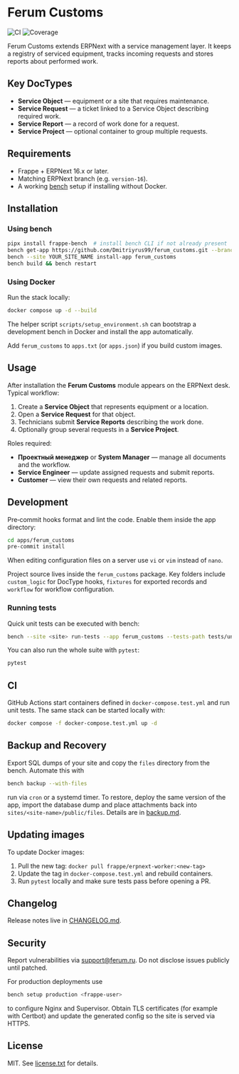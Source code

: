 # Ferum Customs

![CI](https://github.com/<owner>/ferum_customs/actions/workflows/ci.yml/badge.svg)
![Coverage](https://img.shields.io/badge/coverage-unknown-lightgrey.svg)

Ferum Customs extends ERPNext with a service management layer. It keeps a registry of serviced equipment, tracks incoming requests and stores reports about performed work.

## Key DocTypes

- **Service Object** — equipment or a site that requires maintenance.
- **Service Request** — a ticket linked to a Service Object describing required work.
- **Service Report** — a record of work done for a request.
- **Service Project** — optional container to group multiple requests.

## Requirements

- Frappe + ERPNext 16.x or later.
- Matching ERPNext branch (e.g. `version-16`).
- A working [bench](https://github.com/frappe/bench) setup if installing without Docker.

## Installation

### Using bench

```bash
pipx install frappe-bench  # install bench CLI if not already present
bench get-app https://github.com/Dmitriyrus99/ferum_customs.git --branch main
bench --site YOUR_SITE_NAME install-app ferum_customs
bench build && bench restart
```

### Using Docker

Run the stack locally:

```bash
docker compose up -d --build
```

The helper script `scripts/setup_environment.sh` can bootstrap a development bench in Docker and install the app automatically.

Add `ferum_customs` to `apps.txt` (or `apps.json`) if you build custom images.

## Usage

After installation the **Ferum Customs** module appears on the ERPNext desk. Typical workflow:

1. Create a **Service Object** that represents equipment or a location.
2. Open a **Service Request** for that object.
3. Technicians submit **Service Reports** describing the work done.
4. Optionally group several requests in a **Service Project**.

Roles required:

- **Проектный менеджер** or **System Manager** — manage all documents and the workflow.
- **Service Engineer** — update assigned requests and submit reports.
- **Customer** — view their own requests and related reports.

## Development

Pre‑commit hooks format and lint the code. Enable them inside the app directory:

```bash
cd apps/ferum_customs
pre-commit install
```

When editing configuration files on a server use `vi` or `vim` instead of `nano`.

Project source lives inside the `ferum_customs` package. Key folders include `custom_logic` for DocType hooks, `fixtures` for exported records and `workflow` for workflow configuration.

### Running tests

Quick unit tests can be executed with bench:

```bash
bench --site <site> run-tests --app ferum_customs --tests-path tests/unit
```

You can also run the whole suite with `pytest`:

```bash
pytest
```

## CI

GitHub Actions start containers defined in `docker-compose.test.yml` and run unit tests. The same stack can be started locally with:

```bash
docker compose -f docker-compose.test.yml up -d
```

## Backup and Recovery

Export SQL dumps of your site and copy the `files` directory from the bench. Automate this with

```bash
bench backup --with-files
```

run via `cron` or a systemd timer. To restore, deploy the same version of the app, import the database dump and place attachments back into `sites/<site-name>/public/files`. Details are in [backup.md](backup.md).

## Updating images

To update Docker images:

1. Pull the new tag: `docker pull frappe/erpnext-worker:<new-tag>`
2. Update the tag in `docker-compose.test.yml` and rebuild containers.
3. Run `pytest` locally and make sure tests pass before opening a PR.

## Changelog

Release notes live in [CHANGELOG.md](CHANGELOG.md).

## Security

Report vulnerabilities via [support@ferum.ru](mailto:support@ferum.ru). Do not disclose issues publicly until patched.

For production deployments use

```bash
bench setup production <frappe-user>
```

to configure Nginx and Supervisor. Obtain TLS certificates (for example with Certbot) and update the generated config so the site is served via HTTPS.

## License

MIT. See [license.txt](license.txt) for details.
